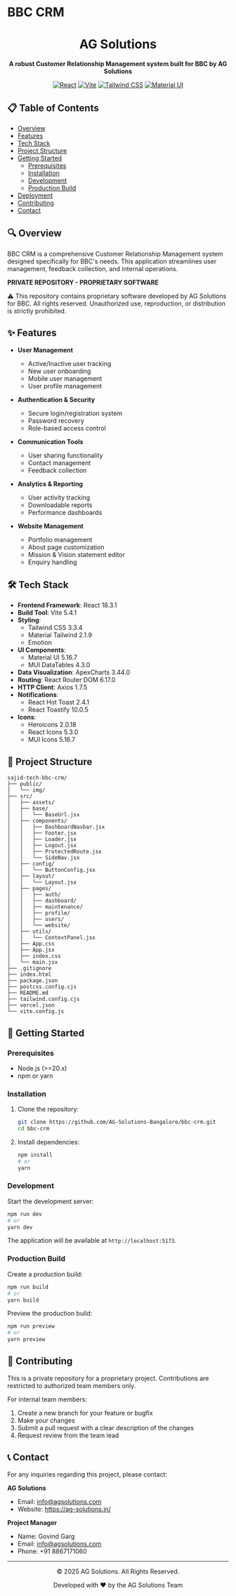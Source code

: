 # BBC CRM

<div align="center">

# AG Solutions

**A robust Customer Relationship Management system built for BBC by AG Solutions**

[![React](https://img.shields.io/badge/React-18.3.1-61DAFB?style=flat-square&logo=react)](https://reactjs.org/)
[![Vite](https://img.shields.io/badge/Vite-5.4.1-646CFF?style=flat-square&logo=vite)](https://vitejs.dev/)
[![Tailwind CSS](https://img.shields.io/badge/Tailwind%20CSS-3.3.4-38B2AC?style=flat-square&logo=tailwind-css)](https://tailwindcss.com/)
[![Material UI](https://img.shields.io/badge/Material%20UI-5.16.7-0081CB?style=flat-square&logo=material-ui)](https://mui.com/)

</div>

## 📋 Table of Contents

- [Overview](#overview)
- [Features](#features)
- [Tech Stack](#tech-stack)
- [Project Structure](#project-structure)
- [Getting Started](#getting-started)
  - [Prerequisites](#prerequisites)
  - [Installation](#installation)
  - [Development](#development)
  - [Production Build](#production-build)
- [Deployment](#deployment)
- [Contributing](#contributing)
- [Contact](#contact)

## 🔍 Overview

BBC CRM is a comprehensive Customer Relationship Management system designed specifically for BBC's needs. This application streamlines user management, feedback collection, and internal operations.

**PRIVATE REPOSITORY - PROPRIETARY SOFTWARE**

⚠️ This repository contains proprietary software developed by AG Solutions for BBC. All rights reserved. Unauthorized use, reproduction, or distribution is strictly prohibited.

## ✨ Features

- **User Management**
  - Active/Inactive user tracking
  - New user onboarding
  - Mobile user management
  - User profile management
  
- **Authentication & Security**
  - Secure login/registration system
  - Password recovery
  - Role-based access control
  
- **Communication Tools**
  - User sharing functionality
  - Contact management
  - Feedback collection
  
- **Analytics & Reporting**
  - User activity tracking
  - Downloadable reports
  - Performance dashboards

- **Website Management**
  - Portfolio management
  - About page customization
  - Mission & Vision statement editor
  - Enquiry handling

## 🛠️ Tech Stack

- **Frontend Framework**: React 18.3.1
- **Build Tool**: Vite 5.4.1
- **Styling**: 
  - Tailwind CSS 3.3.4
  - Material Tailwind 2.1.9
  - Emotion
- **UI Components**:
  - Material UI 5.16.7
  - MUI DataTables 4.3.0
- **Data Visualization**: ApexCharts 3.44.0
- **Routing**: React Router DOM 6.17.0
- **HTTP Client**: Axios 1.7.5
- **Notifications**: 
  - React Hot Toast 2.4.1
  - React Toastify 10.0.5
- **Icons**: 
  - Heroicons 2.0.18
  - React Icons 5.3.0
  - MUI Icons 5.16.7

## 📁 Project Structure

```
sajid-tech-bbc-crm/
├── public/
│   └── img/
├── src/
│   ├── assets/
│   ├── base/
│   │   └── BaseUrl.jsx
│   ├── components/
│   │   ├── DashboardNavbar.jsx
│   │   ├── Footer.jsx
│   │   ├── Loader.jsx
│   │   ├── Logout.jsx
│   │   ├── ProtectedRoute.jsx
│   │   └── SideNav.jsx
│   ├── config/
│   │   └── ButtonConfig.jsx
│   ├── layout/
│   │   └── Layout.jsx
│   ├── pages/
│   │   ├── auth/
│   │   ├── dashboard/
│   │   ├── maintenance/
│   │   ├── profile/
│   │   ├── users/
│   │   └── website/
│   ├── utils/
│   │   └── ContextPanel.jsx
│   ├── App.css
│   ├── App.jsx
│   ├── index.css
│   └── main.jsx
├── .gitignore
├── index.html
├── package.json
├── postcss.config.cjs
├── README.md
├── tailwind.config.cjs
├── vercel.json
└── vite.config.js
```

## 🚀 Getting Started

### Prerequisites

- Node.js (>=20.x)
- npm or yarn

### Installation

1. Clone the repository:
   ```bash
   git clone https://github.com/AG-Solutions-Bangalore/bbc-crm.git
   cd bbc-crm
   ```

2. Install dependencies:
   ```bash
   npm install
   # or
   yarn
   ```

### Development

Start the development server:
```bash
npm run dev
# or
yarn dev
```

The application will be available at `http://localhost:5173`.

### Production Build

Create a production build:
```bash
npm run build
# or
yarn build
```

Preview the production build:
```bash
npm run preview
# or
yarn preview
```



## 👥 Contributing

This is a private repository for a proprietary project. Contributions are restricted to authorized team members only.

For internal team members:
1. Create a new branch for your feature or bugfix
2. Make your changes
3. Submit a pull request with a clear description of the changes
4. Request review from the team lead

## 📞 Contact

For any inquiries regarding this project, please contact:

**AG Solutions**
- Email: [info@agsolutions.com](info@agsolutions.com)
- Website: https://ag-solutions.in/

**Project Manager**
- Name: Govind Garg
- Email: [info@agsolutions.com](info@agsolutions.com)
- Phone: +91 8867171060

---

<div align="center">
  <p>© 2025 AG Solutions. All Rights Reserved.</p>
  <p>Developed with ❤️ by the AG Solutions Team</p>
</div>